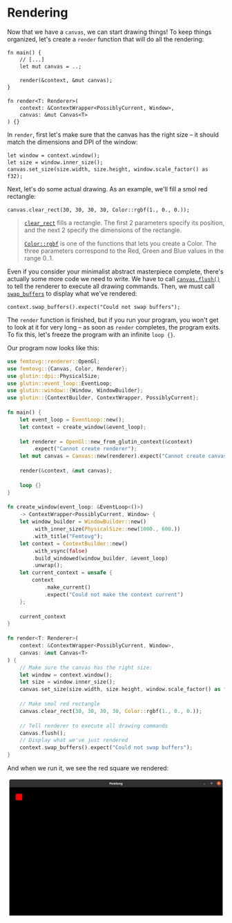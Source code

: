 # Rendering

Now that we have a `canvas`, we can start drawing things! To keep things organized, let's create a `render` function that will do all the rendering:

```rust,ignore
fn main() {
    // [...]
    let mut canvas = ..;

    render(&context, &mut canvas);
}

fn render<T: Renderer>(
    context: &ContextWrapper<PossiblyCurrent, Window>,
    canvas: &mut Canvas<T>
) {}
```

In `render`, first let's make sure that the canvas has the right size – it should match the dimensions and DPI of the window:

```rust,ignore
let window = context.window();
let size = window.inner_size();
canvas.set_size(size.width, size.height, window.scale_factor() as f32);
```

Next, let's do some actual drawing. As an example, we'll fill a smol red rectangle:

```rust,ignore
canvas.clear_rect(30, 30, 30, 30, Color::rgbf(1., 0., 0.));
```

> [`clear_rect`](https://docs.rs/femtovg/latest/femtovg/struct.Canvas.html#method.clear_rect) fills a rectangle. The first 2 parameters specify its position, and the next 2 specify the dimensions of the rectangle.
> 
> [`Color::rgbf`](https://docs.rs/femtovg/latest/femtovg/struct.Color.html#method.rgbf) is one of the functions that lets you create a Color. The three parameters correspond to the Red, Green and Blue values in the range 0..1.

Even if you consider your minimalist abstract masterpiece complete, there's actually some more code we need to write. We have to call [`canvas.flush()`](https://docs.rs/femtovg/latest/femtovg/struct.Canvas.html#method.flush) to tell the renderer to execute all drawing commands. Then, we must call [`swap_buffers`](https://docs.rs/glutin/latest/glutin/struct.ContextWrapper.html#method.swap_buffers) to display what we've rendered: 

```rust,ignore
context.swap_buffers().expect("Could not swap buffers");
```

The `render` function is finished, but if you run your program, you won't get to look at it for very long – as soon as `render` completes, the program exits. To fix this, let's freeze the program with an infinite `loop {}`.

Our program now looks like this:

```rust
use femtovg::renderer::OpenGl;
use femtovg::{Canvas, Color, Renderer};
use glutin::dpi::PhysicalSize;
use glutin::event_loop::EventLoop;
use glutin::window::{Window, WindowBuilder};
use glutin::{ContextBuilder, ContextWrapper, PossiblyCurrent};

fn main() {
    let event_loop = EventLoop::new();
    let context = create_window(&event_loop);

    let renderer = OpenGl::new_from_glutin_context(&context)
        .expect("Cannot create renderer");
    let mut canvas = Canvas::new(renderer).expect("Cannot create canvas");

    render(&context, &mut canvas);

    loop {}
}

fn create_window(event_loop: &EventLoop<()>)
    -> ContextWrapper<PossiblyCurrent, Window> {
    let window_builder = WindowBuilder::new()
        .with_inner_size(PhysicalSize::new(1000., 600.))
        .with_title("Femtovg");
    let context = ContextBuilder::new()
        .with_vsync(false)
        .build_windowed(window_builder, &event_loop)
        .unwrap();
    let current_context = unsafe {
        context
            .make_current()
            .expect("Could not make the context current")
    };

    current_context
}

fn render<T: Renderer>(
    context: &ContextWrapper<PossiblyCurrent, Window>,
    canvas: &mut Canvas<T>
) {
    // Make sure the canvas has the right size:
    let window = context.window();
    let size = window.inner_size();
    canvas.set_size(size.width, size.height, window.scale_factor() as f32);

    // Make smol red rectangle
    canvas.clear_rect(30, 30, 30, 30, Color::rgbf(1., 0., 0.));

    // Tell renderer to execute all drawing commands
    canvas.flush();
    // Display what we've just rendered
    context.swap_buffers().expect("Could not swap buffers");
}
```

And when we run it, we see the red square we rendered:

![Window titled Femtovg containing a small red square on a black background](2_app.png)